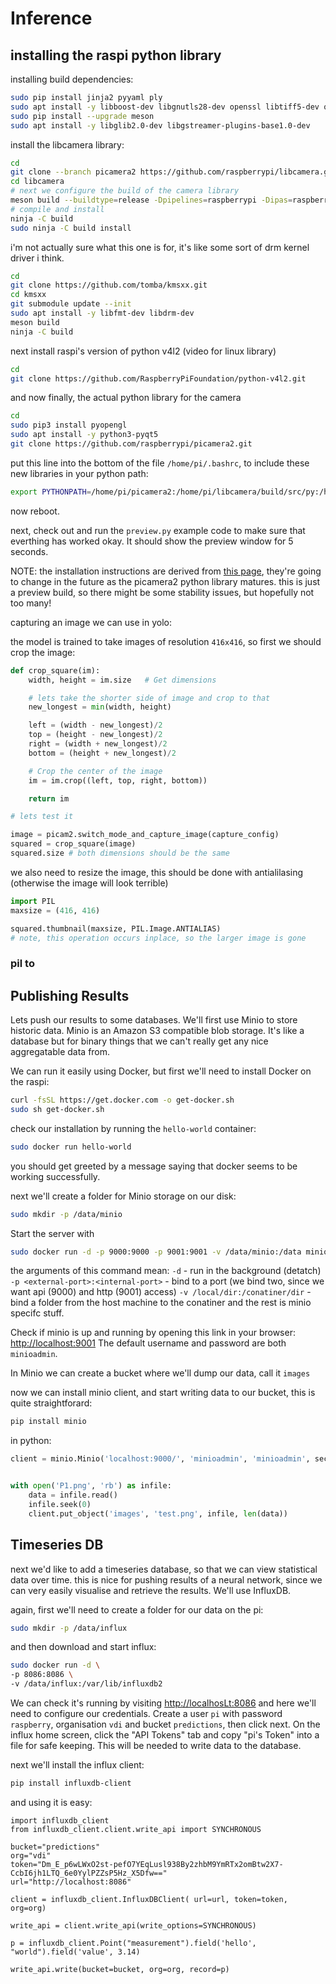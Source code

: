 # Inference

## installing the raspi python library


installing build dependencies:

```bash
sudo pip install jinja2 pyyaml ply
sudo apt install -y libboost-dev libgnutls28-dev openssl libtiff5-dev qtbase5-dev libqt5core5a libqt5gui5 libqt5widgets5 meson
sudo pip install --upgrade meson
sudo apt install -y libglib2.0-dev libgstreamer-plugins-base1.0-dev
```

install the libcamera library:
```bash
cd
git clone --branch picamera2 https://github.com/raspberrypi/libcamera.git
cd libcamera
# next we configure the build of the camera library
meson build --buildtype=release -Dpipelines=raspberrypi -Dipas=raspberrypi -Dv4l2=true -Dgstreamer=enabled -Dtest=false -Dlc-compliance=disabled -Dcam=disabled -Dqcam=enabled -Ddocumentation=disabled -Dpycamera=enabled
# compile and install
ninja -C build
sudo ninja -C build install
```

i'm not actually sure what this one is for, it's like some sort of drm kernel driver i think. 
```bash
cd
git clone https://github.com/tomba/kmsxx.git
cd kmsxx
git submodule update --init
sudo apt install -y libfmt-dev libdrm-dev
meson build
ninja -C build
```
next install raspi's version of python v4l2 (video for linux library)

```bash
cd
git clone https://github.com/RaspberryPiFoundation/python-v4l2.git
```

and now finally, the actual python library for the camera
```bash
cd
sudo pip3 install pyopengl
sudo apt install -y python3-pyqt5
git clone https://github.com/raspberrypi/picamera2.git
```

put this line into the bottom of the file `/home/pi/.bashrc`, to include these new libraries in your python path:
```bash
export PYTHONPATH=/home/pi/picamera2:/home/pi/libcamera/build/src/py:/home/pi/kmsxx/build/py:/home/pi/python-v4l2
```

now reboot.

next, check out and run the `preview.py` example code to make sure that everthing has worked okay. It should show the preview window for 5 seconds.

NOTE: the installation instructions are derived from [this page](https://github.com/raspberrypi/picamera2), they're going to change in the future as the picamera2 python library matures. this is just a preview build, so there might be some stability issues, but hopefully not too many! 

capturing an image we can use in yolo:

the model is trained to take images of resolution `416x416`, so first we should crop the image: 
```python
def crop_square(im):
    width, height = im.size   # Get dimensions

    # lets take the shorter side of image and crop to that
    new_longest = min(width, height) 

    left = (width - new_longest)/2
    top = (height - new_longest)/2
    right = (width + new_longest)/2
    bottom = (height + new_longest)/2

    # Crop the center of the image
    im = im.crop((left, top, right, bottom))

    return im

# lets test it

image = picam2.switch_mode_and_capture_image(capture_config)
squared = crop_square(image)
squared.size # both dimensions should be the same
```
we also need to resize the image, this should be done with antialilasing (otherwise the image will look terrible)

```python
import PIL
maxsize = (416, 416)

squared.thumbnail(maxsize, PIL.Image.ANTIALIAS)
# note, this operation occurs inplace, so the larger image is gone
```

### pil to 



## Publishing Results

Lets push our results to some databases. We'll first use Minio to store historic data. Minio is an Amazon S3 compatible blob storage. It's like a database but for binary things that we can't really get any nice aggregatable data from.

We can run it easily using Docker, but first we'll need to install Docker on the raspi: 


```bash
curl -fsSL https://get.docker.com -o get-docker.sh
sudo sh get-docker.sh
```

check our installation by running the `hello-world` container:
```bash
sudo docker run hello-world
```
you should get greeted by a message saying that docker seems to be working successfully. 

next we'll create a folder for Minio storage on our disk:

```bash
sudo mkdir -p /data/minio
```

Start the server with 
```bash
sudo docker run -d -p 9000:9000 -p 9001:9001 -v /data/minio:/data minio/minio server /data --console-address ":9001"
```
the arguments of this command mean: 
`-d` - run in the background (detatch)
`-p <external-port>:<internal-port>` - bind to a port (we bind two, since we want api (9000) and http (9001) access)
`-v /local/dir:/conatiner/dir` - bind a folder from the host machine to the conatiner
and the rest is minio specifc stuff. 

Check if minio is up and running by opening this link in your browser: [http://localhost:9001](ttp://localhost:9001)
The default username and password are both `minioadmin`.

In Minio we can create a bucket where we'll dump our data, call it `images`


now we can install minio client, and start writing data to our bucket, this is quite straightforard:

```bash
pip install minio
```

in python:
```python
client = minio.Minio('localhost:9000/', 'minioadmin', 'minioadmin', secure=False)


with open('P1.png', 'rb') as infile:
    data = infile.read()
    infile.seek(0)
    client.put_object('images', 'test.png', infile, len(data))
```

## Timeseries DB

next we'd like to add a timeseries database, so that we can view statistical data over time. this is nice for pushing results of a neural network, since we can very easily visualise and retrieve the results.
We'll use InfluxDB.

again, first we'll need to create a folder for our data on the pi:
```bash
sudo mkdir -p /data/influx
```

and then download and start influx:
```bash
sudo docker run -d \
-p 8086:8086 \
-v /data/influx:/var/lib/influxdb2
```

We can check it's running by visiting [http://localhosLt:8086](http://localhost:8086) and here we'll need to configure our credentials. 
Create a user `pi` with password `raspberry`, organisation `vdi` and bucket `predictions`, then click next. On the influx home screen, click the "API Tokens" tab and copy "pi's Token" into a file for safe keeping. This will be needed to write data to the database.

next we'll install the influx client: 
```bash
pip install influxdb-client
```

and using it is easy:
```
import influxdb_client
from influxdb_client.client.write_api import SYNCHRONOUS

bucket="predictions"
org="vdi"
token="Dm_E_p6wLWxO2st-pefO7YEqLusl938By2zhbM9YmRTx2omBtw2X7-CcbI6jh1LTQ_6e0YylPZZsP5Hz_X5Dfw=="
url="http://localhost:8086"

client = influxdb_client.InfluxDBClient( url=url, token=token, org=org)

write_api = client.write_api(write_options=SYNCHRONOUS)

p = influxdb_client.Point("measurement").field('hello', "world").field('value', 3.14)

write_api.write(bucket=bucket, org=org, record=p)


```

